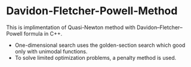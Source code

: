 # Davidon-Fletcher-Powell-Method
This is implimentation of Quasi-Newton method with Davidon–Fletcher–Powell formula in C++.
* One-dimensional search uses the golden-section search which good only with unimodal functions.
* To solve limited optimization problems, a penalty method is used.
